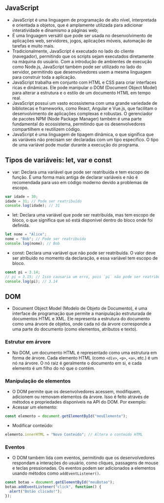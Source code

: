 ## JavaScript
- JavaScript é uma linguagem de programação de alto nível, interpretada e orientada a objetos, que é amplamente utilizada para adicionar interatividade e dinamismo a páginas web;
- É uma linguagem versátil que pode ser usada no desenvolvimento de aplicações web, servidores, jogos, aplicações móveis, automação de tarefas e muito mais.
- Tradicionalmente, JavaScript é executado no lado do cliente (navegador), permitindo que os scripts sejam executados diretamente na máquina do usuário. Com a introdução de ambientes de execução como Node.js, JavaScript também pode ser utilizado no lado do servidor, permitindo que desenvolvedores usem a mesma linguagem para construir toda a aplicação.
- JavaScript trabalha em conjunto com HTML e CSS para criar interfaces ricas e dinâmicas. Ele pode manipular o DOM (Document Object Model) para alterar a estrutura e o estilo de um documento HTML em tempo real.
- JavaScript possui um vasto ecossistema com uma grande variedade de bibliotecas e frameworks, como React, Angular e Vue.js, que facilitam o desenvolvimento de aplicações complexas e robustas. O gerenciador de pacotes NPM (Node Package Manager) também é uma parte fundamental do ecossistema, permitindo que os desenvolvedores compartilhem e reutilizem código.
- JavaScript é uma linguagem de tipagem dinâmica, o que significa que as variáveis não precisam ser declaradas com um tipo específico. O tipo de uma variável pode mudar durante a execução do programa.

## Tipos de variáveis: let, var e const
- var: Declara uma variável que pode ser reatribuída e tem escopo de função. É uma forma mais antiga de declarar variáveis e não é recomendada para uso em código moderno devido a problemas de escopo.
```javascript
var idade = 30;
idade = 31; // Pode ser reatribuído
console.log(idade); // 31

```
- let: Declara uma variável que pode ser reatribuída, mas tem escopo de bloco, o que significa que só está disponível dentro do bloco onde foi definida.
```javascript
let nome = "Alice";
nome = "Bob"; // Pode ser reatribuído
console.log(nome); // Bob
```
- const: Declara uma variável que não pode ser reatribuída. O valor deve ser atribuído no momento da declaração, e essa variável tem escopo de bloco.
```javascript
const pi = 3.14;
// pi = 3.15; // Isso causaria um erro, pois `pi` não pode ser reatribuído
console.log(pi); // 3.14

```
## DOM
- Document Object Model (Modelo de Objeto de Documento), é uma interface de programação que permite a manipulação estruturada de documentos HTML e XML. Ele representa a estrutura do documento como uma árvore de objetos, onde cada nó da árvore corresponde a uma parte do documento (como elementos, atributos e texto).
### Estrutur em árvore
- No DOM, um documento HTML é representado como uma estrutura em forma de árvore. Cada elemento HTML (como ```<div>```, ```<p>```, ```<a>```, etc.) é um nó na árvore. O nó raiz é geralmente o documento em si, e cada elemento é um filho do nó que o contém.

### Manipulação de elementos
- O DOM permite que os desenvolvedores acessem, modifiquem, adicionem ou removam elementos da árvore. Isso é feito através de métodos e propriedades disponíveis na API do DOM. Por exemplo:
- Acessar um elemento:
```javascript
const elemento = document.getElementById("meuElemento");

```
- Modificar conteúdo:
```javascript
elemento.innerHTML = "Novo Conteúdo"; // Altera o conteúdo HTML

```

### Eventos
- O DOM também lida com eventos, permitindo que os desenvolvedores respondam a interações do usuário, como cliques, passagens de mouse e teclas pressionadas. Os eventos podem ser adicionados a elementos usando métodos como ```addEventListener()```.
```javascript
const botao = document.getElementById("meuBotao");
botao.addEventListener("click", function() {
  alert("Botão clicado!");
});

```
